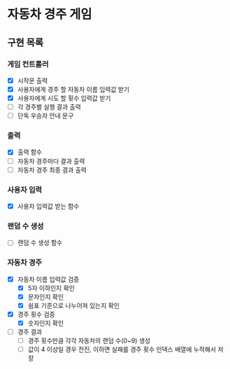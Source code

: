 # 자동차 경주 게임

## 구현 목록

### 게임 컨트롤러

- [x] 시작문 출력
- [x] 사용자에게 경주 할 자동차 이름 입력값 받기
- [x] 사용자에게 시도 할 횟수 입력값 받기
- [ ] 각 경주별 실행 결과 출력
- [ ] 단독 우승자 안내 문구

### 출력

- [x] 출력 함수
- [ ] 자동차 경주마다 결과 출력
- [ ] 자동차 경주 최종 결과 출력

### 사용자 입력

- [x] 사용자 입력값 받는 함수

### 랜덤 수 생성

- [ ] 랜덤 수 생성 함수

### 자동차 경주

- [x] 자동차 이름 입력값 검증
  - [x] 5자 이하인지 확인
  - [x] 문자인지 확인
  - [x] 쉼표 기준으로 나누어져 있는지 확인
- [x] 경주 횟수 검증
  - [x] 숫자인지 확인
- [ ] 경주 결과
  - [ ] 경주 횟수만큼 각각 자동차의 랜덤 수(0~9) 생성
  - [ ] 값이 4 이상일 경우 전진, 이하면 실패를 경주 횟수 인덱스 배열에 누적해서 저장
